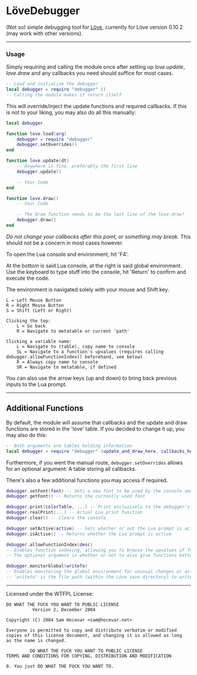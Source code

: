# LöveDebugger
(Not so) simple debugging tool for [Löve](https://www.love2d.org/), currently for Löve version 0.10.2 (may work with other versions).

---

### Usage

Simply requiring and calling the module once after setting up *love.update*, *love.draw* and any callbacks you need should suffice for most cases.

```lua
-- Load and initialize the debugger
local debugger = require "debugger" ()
-- Calling the module makes it return itself
```

This will override/inject the update functions and required callbacks. If this is not to your liking, you may also do all this manually:

```lua
local debugger

function love.load(arg)
	debugger = require "debugger"
	debugger.setOverrides()
end

function love.update(dt)
	-- Anywhere is fine, preferably the first line
	debugger.update()

	-- Your Code
end

function love.draw()
	-- Your Code

	-- The Draw function needs to be the last line of the love.draw!
	debugger.draw()
end
```

*Do not change your callbacks after this point, or something may break.* This should not be a concern in most cases however.

To open the Lua console and environment, hit 'F4'.

At the bottom is said Lua console, at the right is said global environment. Use the keyboard to type stuff into the console, hit 'Return' to confirm and execute the code.

The environment is navigated solely with your mouse and Shift key.

```
L = Left Mouse Button
R = Right Mouse Button
S = Shift (Left or Right)

Clicking the top:
	L = Go back
	R = Navigate to metatable or current 'path'

Clicking a variable name:
	L = Navigate to (table), copy name to console
	SL = Navigate to a function's upvalues (requires calling debugger.allowFunctionIndex() beforehand, see below)
	R = Always copy name to console
	SR = Navigate to metatable, if defined
```

You can also use the arrow keys (up and down) to bring back previous inputs to the Lua prompt.

---

## Additional Functions

By default, the module will assume that callbacks and the update and draw functions are stored in the 'love' table. If you decided to change it up, you may also do this:

```lua
-- Both arguments are tables holding information
local debugger = require "debugger" (update_and_draw_here, callbacks_here)
```

Furthermore, if you went the manual route, `debugger.setOverrides` allows for an optional argument: A table storing all callbacks.

There's also a few additional functions you may access if required.

```lua
debugger.setFont(font) -- Sets a new font to be used by the console and such
debugger.getFont() -- Returns the currently used font

debugger.print(colorTable, ...) -- Print exclusively to the debugger's console in the defined color
debugger.realPrint(...) -- Actual Lua print function
debugger.clear() -- Clears the console

debugger.setActive(active) -- Sets whether or not the Lua prompt is active
debugger.isActive() -- Returns whether the Lua prompt is active

debugger.allowFunctionIndex(desc)
-- Enables function indexing, allowing you to browse the upvalues of functions by Shift-Left-Clicking them in the environment.
-- The optional argument is whether or not to also give functions better 'tostring' values (more easily readable/descriptive).

debugger.monitorGlobal(writeTo)
-- Enables monitoring the global environment for unusual changes or activities (by which I mean, new definitions, accessing unused variables etc.).
-- 'writeto' is the file path (within the Löve save directory) to write the output to. Defaults to '_G (log).txt'.
```

---

Licensed under the WTFPL License:
```
DO WHAT THE FUCK YOU WANT TO PUBLIC LICENSE
          Version 2, December 2004

Copyright (C) 2004 Sam Hocevar <sam@hocevar.net>

Everyone is permitted to copy and distribute verbatim or modified
copies of this license document, and changing it is allowed as long
as the name is changed.

         DO WHAT THE FUCK YOU WANT TO PUBLIC LICENSE
TERMS AND CONDITIONS FOR COPYING, DISTRIBUTION AND MODIFICATION

0. You just DO WHAT THE FUCK YOU WANT TO.
```
